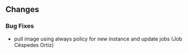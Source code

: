## Changes

### Bug Fixes

* pull image using always policy for new instance and update jobs (Job Céspedes Ortiz)
